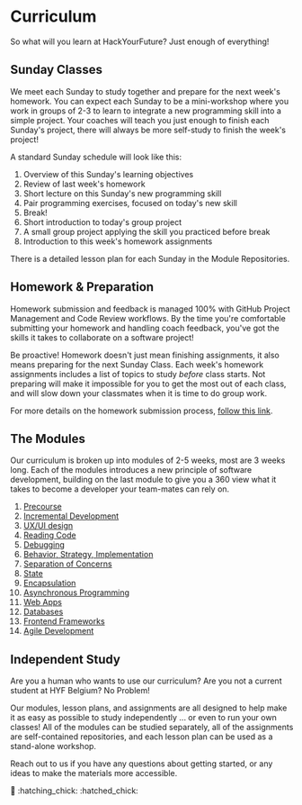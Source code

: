 # Curriculum

So what will you learn at HackYourFuture? Just enough of everything!

## Sunday Classes

We meet each Sunday to study together and prepare for the next week's homework. You can expect each Sunday to be a mini-workshop where you work in groups of 2-3 to learn to integrate a new programming skill into a simple project. Your coaches will teach you just enough to finish each Sunday's project, there will always be more self-study to finish the week's project!

A standard Sunday schedule will look like this:

1. Overview of this Sunday's learning objectives
2. Review of last week's homework
3. Short lecture on this Sunday's new programming skill
4. Pair programming exercises, focused on today's new skill
5. Break!
6. Short introduction to today's group project
7. A small group project applying the skill you practiced before break
8. Introduction to this week's homework assignments

There is a detailed lesson plan for each Sunday in the Module Repositories.

## Homework & Preparation

Homework submission and feedback is managed 100% with GitHub Project Management and Code Review workflows. By the time you're comfortable submitting your homework and handling coach feedback, you've got the skills it takes to collaborate on a software project!

Be proactive! Homework doesn't just mean finishing assignments, it also means preparing for the next Sunday Class. Each week's homework assignments includes a list of topics to study _before_ class starts. Not preparing will make it impossible for you to get the most out of each class, and will slow down your classmates when it is time to do group work.

For more details on the homework submission process, [follow this link](https://github.com/HackYourFutureBelgium/home/tree/007ece72850092d71b1878e075978cc602f78ff4/curriculum/students/homework-submission/README.md).

## The Modules

Our curriculum is broken up into modules of 2-5 weeks, most are 3 weeks long. Each of the modules introduces a new principle of software development, building on the last module to give you a 360 view what it takes to become a developer your team-mates can rely on.

1. [Precourse](precourse.md)
3. [Incremental Development](incremental-development.md)
4. [UX/UI design](ux-ui-design.md)
5. [Reading Code](reading-code.md)
5. [Debugging](debugging.md)
6. [Behavior, Strategy, Implementation](behavior-strategy-implementation.md)
7. [Separation of Concerns](separation-of-concerns.md)
8. [State](state.md)
9. [Encapsulation](encapsulation.md)
10. [Asynchronous Programming](asynchronous-programming.md)
11. [Web Apps](web-apps.md)
12. [Databases](databases.md)
13. [Frontend Frameworks](frontend-frameworks.md)
14. [Agile Development](agile-development.md)

## Independent Study

Are you a human who wants to use our curriculum? Are you not a current student at HYF Belgium? No Problem!

Our modules, lesson plans, and assignments are all designed to help make it as easy as possible to study independently ... or even to run your own classes! All of the modules can be studied separately, all of the assignments are self-contained repositories, and each lesson plan can be used as a stand-alone workshop.

Reach out to us if you have any questions about getting started, or any ideas to make the materials more accessible.

:egg: :hatching\_chick: :hatched\_chick:

